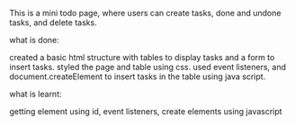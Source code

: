 This is a mini todo page, where users can create tasks, done and undone tasks, and delete tasks.

what is done:

created a basic html structure with tables to display tasks and a form to insert tasks.
styled the page and table using css.
used event listeners, and document.createElement to insert tasks in the table using java script.

what is learnt:

getting element using id, event listeners, create elements using javascript
